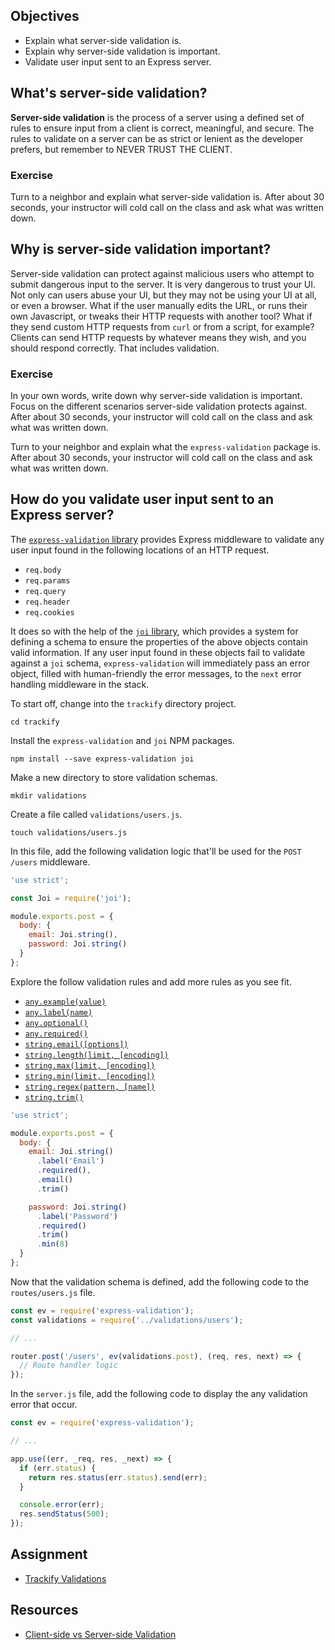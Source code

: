## Objectives

- Explain what server-side validation is.
- Explain why server-side validation is important.
- Validate user input sent to an Express server.

## What's server-side validation?

**Server-side validation** is the process of a server using a defined set of rules to ensure input from a client is correct, meaningful, and secure. The rules to validate on a server can be as strict or lenient as the developer prefers, but remember to NEVER TRUST THE CLIENT.

### Exercise

Turn to a neighbor and explain what server-side validation is. After about 30 seconds, your instructor will cold call on the class and ask what was written down.

## Why is server-side validation important?

Server-side validation can protect against malicious users who attempt to submit dangerous input to the server. It is very dangerous to trust your UI. Not only can users abuse your UI, but they may not be using your UI at all, or even a browser. What if the user manually edits the URL, or runs their own Javascript, or tweaks their HTTP requests with another tool? What if they send custom HTTP requests from `curl` or from a script, for example? Clients can send HTTP requests by whatever means they wish, and you should respond correctly. That includes validation.

### Exercise

In your own words, write down why server-side validation is important. Focus on the different scenarios server-side validation protects against. After about 30 seconds, your instructor will cold call on the class and ask what was written down.

Turn to your neighbor and explain what the `express-validation` package is. After about 30 seconds, your instructor will cold call on the class and ask what was written down.

## How do you validate user input sent to an Express server?

The [`express-validation` library](https://github.com/andrewkeig/express-validation) provides Express middleware to validate any user input found in the following locations of an HTTP request.

- `req.body`
- `req.params`
- `req.query`
- `req.header`
- `req.cookies`

It does so with the help of the [`joi` library](https://github.com/hapijs/joi), which provides a system for defining a schema to ensure the properties of the above objects contain valid information. If any user input found in these objects fail to validate against a `joi` schema, `express-validation` will immediately pass an error object, filled with human-friendly the error messages, to the `next` error handling middleware in the stack.

To start off, change into the `trackify` directory project.

```shell
cd trackify
```

Install the `express-validation` and `joi` NPM packages.

```shell
npm install --save express-validation joi
```

Make a new directory to store validation schemas.

```shell
mkdir validations
```

Create a file called `validations/users.js`.

```shell
touch validations/users.js
```

In this file, add the following validation logic that'll be used for the `POST /users` middleware.

```JavaScript
'use strict';

const Joi = require('joi');

module.exports.post = {
  body: {
    email: Joi.string(),
    password: Joi.string()
  }
};
```

Explore the follow validation rules and add more rules as you see fit.

- [`any.example(value)`](https://github.com/hapijs/joi/blob/v9.0.0-9/API.md#anyexamplevalue)
- [`any.label(name)`](https://github.com/hapijs/joi/blob/v9.0.0-9/API.md#anylabelname)
- [`any.optional()`](https://github.com/hapijs/joi/blob/v9.0.0-9/API.md#anyoptional)
- [`any.required()`](https://github.com/hapijs/joi/blob/v9.0.0-9/API.md#anyrequired)
- [`string.email([options])`](https://github.com/hapijs/joi/blob/v9.0.0-9/API.md#stringemailoptions)
- [`string.length(limit, [encoding])`](https://github.com/hapijs/joi/blob/v9.0.0-9/API.md#stringlengthlimit-encoding)
- [`string.max(limit, [encoding])`](https://github.com/hapijs/joi/blob/v9.0.0-9/API.md#stringmaxlimit-encoding)
- [`string.min(limit, [encoding])`](https://github.com/hapijs/joi/blob/v9.0.0-9/API.md#stringminlimit-encoding)
- [`string.regex(pattern, [name])`](https://github.com/hapijs/joi/blob/v9.0.0-9/API.md#stringregexpattern-name)
- [`string.trim()`](https://github.com/hapijs/joi/blob/v9.0.0-9/API.md#stringtrim)


```JavaScript
'use strict';

module.exports.post = {
  body: {
    email: Joi.string()
      .label('Email')
      .required(),
      .email()
      .trim()

    password: Joi.string()
      .label('Password')
      .required()
      .trim()
      .min(8)
  }
};
```

Now that the validation schema is defined, add the following code to the `routes/users.js` file.

```JavaScript
const ev = require('express-validation');
const validations = require('../validations/users');

// ...

router.post('/users', ev(validations.post), (req, res, next) => {
  // Route handler logic
});
```

In the `server.js` file, add the following code to display the any validation error that occur.

```JavaScript
const ev = require('express-validation');

// ...

app.use((err, _req, res, _next) => {
  if (err.status) {
    return res.status(err.status).send(err);
  }

  console.error(err);
  res.sendStatus(500);
});
```

## Assignment

- [Trackify Validations](https://github.com/ryansobol/trackify/blob/express_validations/1_User_Input_Validation.md)

## Resources

- [Client-side vs Server-side Validation](http://stackoverflow.com/questions/162159/javascript-client-side-vs-server-side-validation)
